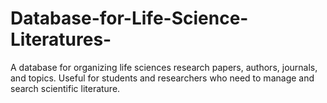 # Database-for-Life-Science-Literatures-
A database for organizing life sciences research papers, authors, journals, and topics. Useful for students and researchers who need to manage and search scientific literature.
